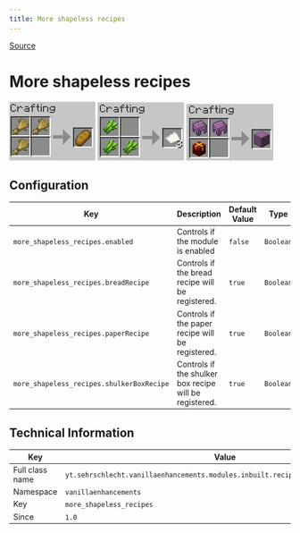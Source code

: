 ```yaml
---
title: More shapeless recipes
---
```

[Source](https://vanillatweaks.net)
# More shapeless recipes
![Bread recipe](/img/shapeless_bread.png)
![Paper recipe](/img/shapeless_paper.png)
![Shulker chest recipe](/img/shapeless_shulker_chest.png)

## Configuration

| Key | Description | Default Value | Type | Possible values |
| --- | ----------- | ------------- | ---- | --------------- |
| `more_shapeless_recipes.enabled` | Controls if the module is enabled | `false` | `Boolean` | `true/false` |
| `more_shapeless_recipes.breadRecipe` | Controls if the bread recipe will be registered. | `true` | `Boolean` | `true/false` |
| `more_shapeless_recipes.paperRecipe` | Controls if the paper recipe will be registered. | `true` | `Boolean` | `true/false` |
| `more_shapeless_recipes.shulkerBoxRecipe` | Controls if the shulker box recipe will be registered. | `true` | `Boolean` | `true/false` |

## Technical Information

| Key | Value |
| --- | ----- |
| Full class name | `yt.sehrschlecht.vanillaenhancements.modules.inbuilt.recipes.MoreShapelessRecipes` |
| Namespace | `vanillaenhancements` |
| Key | `more_shapeless_recipes` |
| Since | `1.0` |
